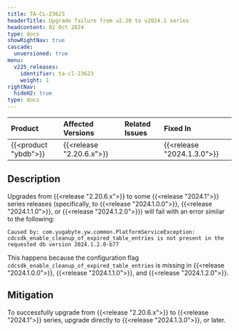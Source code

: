 ```yaml
---
title: TA-CL-23623
headerTitle: Upgrade failure from v2.20 to v2024.1 series
headcontent: 02 Oct 2024
type: docs
showRightNav: true
cascade:
  unversioned: true
menu:
  v225_releases:
    identifier: ta-cl-23623
    weight: 1
rightNav:
  hideH2: true
type: docs
---
```


|          Product           |  Affected Versions  |  Related Issues   | Fixed In |
| :------------------------- | :------------------ | :---------------- | :------- |
| {{<product "ybdb">}}       | {{<release "2.20.6.x">}} | | {{<release "2024.1.3.0">}} |

## Description

Upgrades from {{<release "2.20.6.x">}} to some {{<release "2024.1">}} series releases (specifically, to {{<release "2024.1.0.0">}}, {{<release "2024.1.1.0">}}, or {{<release "2024.1.2.0">}}) will fail with an error similar to the following:

```output
Caused by: com.yugabyte.yw.common.PlatformServiceException: cdcsdk_enable_cleanup_of_expired_table_entries is not present in the requested db version 2024.1.2.0-b77
```

This happens because the configuration flag `cdcsdk_enable_cleanup_of_expired_table_entries` is missing in {{<release "2024.1.0.0">}}, {{<release "2024.1.1.0">}}, and {{<release "2024.1.2.0">}}.

## Mitigation

To successfully upgrade from {{<release "2.20.6.x">}} to {{<release "2024.1">}} series, upgrade directly to {{<release "2024.1.3.0">}}, or later.
